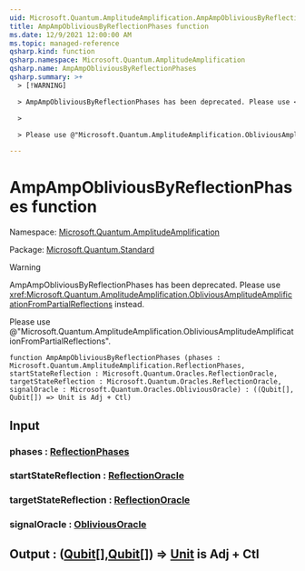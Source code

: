 ```yaml
---
uid: Microsoft.Quantum.AmplitudeAmplification.AmpAmpObliviousByReflectionPhases
title: AmpAmpObliviousByReflectionPhases function
ms.date: 12/9/2021 12:00:00 AM
ms.topic: managed-reference
qsharp.kind: function
qsharp.namespace: Microsoft.Quantum.AmplitudeAmplification
qsharp.name: AmpAmpObliviousByReflectionPhases
qsharp.summary: >+
  > [!WARNING]

  > AmpAmpObliviousByReflectionPhases has been deprecated. Please use <xref:Microsoft.Quantum.AmplitudeAmplification.ObliviousAmplitudeAmplificationFromPartialReflections> instead.

  >

  > Please use @"Microsoft.Quantum.AmplitudeAmplification.ObliviousAmplitudeAmplificationFromPartialReflections".

---
```


# AmpAmpObliviousByReflectionPhases function

Namespace: [Microsoft.Quantum.AmplitudeAmplification](xref:Microsoft.Quantum.AmplitudeAmplification)

Package: [Microsoft.Quantum.Standard](https://nuget.org/packages/Microsoft.Quantum.Standard)


> [!WARNING]
> AmpAmpObliviousByReflectionPhases has been deprecated. Please use <xref:Microsoft.Quantum.AmplitudeAmplification.ObliviousAmplitudeAmplificationFromPartialReflections> instead.
>
> Please use @"Microsoft.Quantum.AmplitudeAmplification.ObliviousAmplitudeAmplificationFromPartialReflections".



```qsharp
function AmpAmpObliviousByReflectionPhases (phases : Microsoft.Quantum.AmplitudeAmplification.ReflectionPhases, startStateReflection : Microsoft.Quantum.Oracles.ReflectionOracle, targetStateReflection : Microsoft.Quantum.Oracles.ReflectionOracle, signalOracle : Microsoft.Quantum.Oracles.ObliviousOracle) : ((Qubit[], Qubit[]) => Unit is Adj + Ctl)
```


## Input

### phases : [ReflectionPhases](xref:Microsoft.Quantum.AmplitudeAmplification.ReflectionPhases)




### startStateReflection : [ReflectionOracle](xref:Microsoft.Quantum.Oracles.ReflectionOracle)




### targetStateReflection : [ReflectionOracle](xref:Microsoft.Quantum.Oracles.ReflectionOracle)




### signalOracle : [ObliviousOracle](xref:Microsoft.Quantum.Oracles.ObliviousOracle)





## Output : ([Qubit](xref:microsoft.quantum.qsharp.valueliterals#qubit-literals)[],[Qubit](xref:microsoft.quantum.qsharp.valueliterals#qubit-literals)[]) => [Unit](xref:microsoft.quantum.qsharp.valueliterals#unit-literal)  is Adj + Ctl

